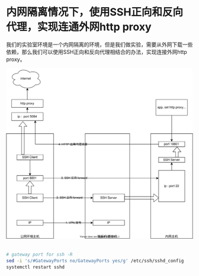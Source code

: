 # 内网隔离情况下，使用SSH正向和反向代理，实现连通外网http proxy

我们的实验室环境是一个内网隔离的环境，但是我们做实验，需要从外网下载一些依赖，那么我们可以使用SSH正向和反向代理相结合的办法，实现连接外网http proxy。

![](dia/2021.ssh.tunnel.drawio.svg)

```bash

# gateway port for ssh -R
sed -i 's/#GatewayPorts no/GatewayPorts yes/g' /etc/ssh/sshd_config
systemctl restart sshd



```